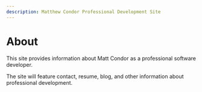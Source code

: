 ```yaml
---
description: Matthew Condor Professional Development Site
---
```


# About

This site provides information about Matt Condor as a professional software developer. 

The site will feature contact, resume, blog, and other information about professional development.

